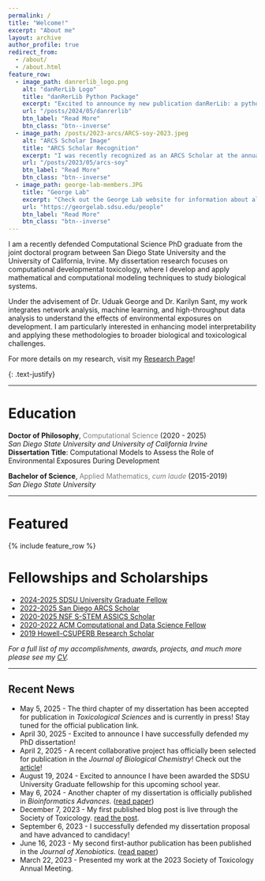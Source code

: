 ```yaml
---
permalink: /
title: "Welcome!"
excerpt: "About me"
layout: archive
author_profile: true
redirect_from: 
  - /about/
  - /about.html
feature_row:
  - image_path: danrerlib_logo.png
    alt: "danRerLib Logo"
    title: "danRerLib Python Package"
    excerpt: "Excited to announce my new publication danRerLib: a python package for zebrafish transcriptomics!"
    url: "/posts/2024/05/danrerlib"
    btn_label: "Read More"
    btn_class: "btn--inverse"
  - image_path: /posts/2023-arcs/ARCS-soy-2023.jpeg
    alt: "ARCS Scholar Image"
    title: "ARCS Scholar Recognition"
    excerpt: "I was recently recognized as an ARCS Scholar at the annual Scientist of the Year Event!"
    url: "/posts/2023/05/arcs-soy"
    btn_label: "Read More"
    btn_class: "btn--inverse"
  - image_path: george-lab-members.JPG
    title: "George Lab"
    excerpt: "Check out the George Lab website for information about all the cool work we are working on!"
    url: "https://georgelab.sdsu.edu/people"
    btn_label: "Read More"
    btn_class: "btn--inverse"    
---
```


I am a recently defended Computational Science PhD graduate from the joint doctoral program between San Diego State University and the University of California, Irvine. My dissertation research focuses on computational developmental toxicology, where I develop and apply mathematical and computational modeling techniques to study biological systems.

Under the advisement of Dr. Uduak George and Dr. Karilyn Sant, my work integrates network analysis, machine learning, and high-throughput data analysis to understand the effects of environmental exposures on development. I am particularly interested in enhancing model interpretability and applying these methodologies to broader biological and toxicological challenges.

For more details on my research, visit my [Research Page](/research)!
<!-- I am a computational science PhD candidate in a joint doctoral program between [San Diego State University](https://www.sdsu.edu/) and [University of California Irvine](https://uci.edu/). My research interests include developing and utilizing mathematical and computational modeling techniques for biological applications. The primary focus of my doctoral research is in computational developmental toxicology. I am under the advisement of [Dr. Uduak George](https://georgelab.sdsu.edu/) and [Dr. Karilyn Sant](https://publichealth.sdsu.edu/people/karilyn-sant/). For more information about my research please visit my [research page](/research)! -->
{: .text-justify}

<hr>

# Education

<b>Doctor of Philosophy</b>, <font color="#7e7f7a">Computational Science</font> (2020 - 2025)<br>
<i>San Diego State University and University of California Irvine</i>
<br>
<b>Dissertation Title</b>: Computational Models to Assess the Role of Environmental Exposures During Development


<b>Bachelor of Science</b>, <font color="#7e7f7a">Applied Mathematics, <i>cum laude</i></font> (2015-2019)<br>
<i>San Diego State University</i>

<hr>

# Featured 

{% include feature_row %}

# Fellowships and Scholarships

- [2024-2025 SDSU University Graduate Fellow](https://grad.sdsu.edu/financial-support/ugf)
- [2022-2025 San Diego ARCS Scholar](https://san-diego.arcsfoundation.org/scholars/2022-2023-arcs-scholars)
- [2020-2025 NSF S-STEM ASSICS Scholar](https://sites.google.com/sdsu.edu/assics/home)
- [2020-2022 ACM Computational and Data Science Fellow](https://www.sighpc.org/for-your-career/fellowships/2020-fellowship-winners)
- [2019 Howell-CSUPERB Research Scholar](https://www.howellfoundation.org/csuperb-2019-scholars/)

_For a full list of my accomplishments, awards, projects, and much more please see my [CV](/files/AVSchwartzCV.pdf)._
<hr>

## Recent News

- May 5, 2025 - The third chapter of my dissertation has been accepted for publication in _Toxicological Sciences_ and is currently in press! Stay tuned for the official publication link. 
- April 30, 2025 - Excited to announce I have successfully defended my PhD dissertation!
- April 2, 2025 - A recent collaborative project has officially been selected for publication in the _Journal of Biological Chemistry_! Check out the [article](https://doi.org/10.1016/j.jbc.2025.108477)!
- August 19, 2024 - Excited to announce I have been awarded the SDSU University Graduate fellowship for this upcoming school year. 
- May 6, 2024 - Another chapter of my dissertation is officially published in _Bioinformatics Advances._ ([read paper](https://doi.org/10.1093/bioadv/vbae065))
- December 7, 2023 - My first published blog post is live through the Society of Toxicology. [read the post](https://toxchange.toxicology.org/blogs/ashley-schwartz/2023/12/07/exploring-gene-regulatory-networks-for-development).
- September 6, 2023 - I successfully defended my dissertation proposal and have advanced to candidacy!
- June 16, 2023 - My second first-author publication has been published in the _Journal of Xenobiotics._ ([read paper](https://www.mdpi.com/2039-4713/13/2/21))
- March 22, 2023 - Presented my work at the 2023 Society of Toxicology Annual Meeting.

<!-- Check out my twitter page for some recent tweets, thoughts, and events.

<a class="twitter-timeline" data-height="400" data-theme="dark" href="https://twitter.com/ashleyvschh?ref_src=twsrc%5Etfw">"Tweets from @ashleyvschh"</a> <script async src="https://platform.twitter.com/widgets.js" charset="utf-8"></script> -->